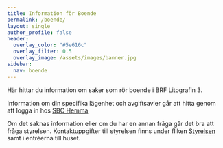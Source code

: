 ```yaml
---
title: Information för Boende
permalink: /boende/
layout: single
author_profile: false
header:
  overlay_color: "#5e616c"
  overlay_filter: 0.5
  overlay_image: /assets/images/banner.jpg
sidebar:
  nav: boende
---
```


Här hittar du information om saker som rör boende i BRF Litografin 3.

Information om din specifika lägenhet och avgiftsavier går att hitta genom att logga in hos <a href="https://hemma.sbc.se/" >SBC Hemma</a>

Om det saknas information eller om du har en annan fråga går det bra att fråga styrelsen. Kontaktuppgifter till styrelsen finns under fliken <a href ="/styrelsen/">Styrelsen</a> samt i entréerna till huset.